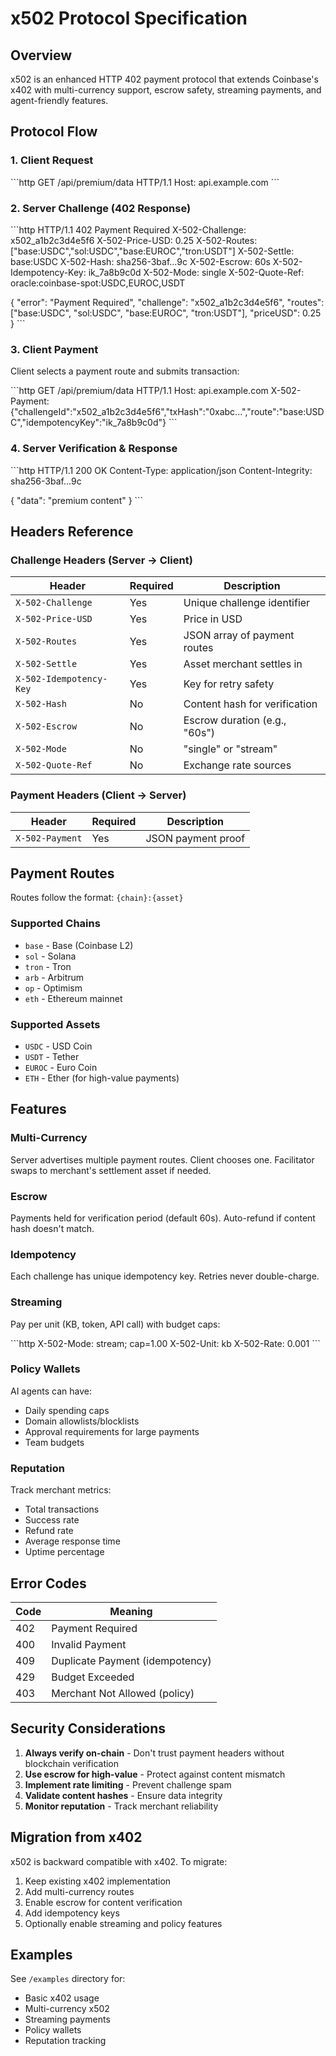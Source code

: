 # x502 Protocol Specification

## Overview

x502 is an enhanced HTTP 402 payment protocol that extends Coinbase's x402 with multi-currency support, escrow safety, streaming payments, and agent-friendly features.

## Protocol Flow

### 1. Client Request

\`\`\`http
GET /api/premium/data HTTP/1.1
Host: api.example.com
\`\`\`

### 2. Server Challenge (402 Response)

\`\`\`http
HTTP/1.1 402 Payment Required
X-502-Challenge: x502_a1b2c3d4e5f6
X-502-Price-USD: 0.25
X-502-Routes: ["base:USDC","sol:USDC","base:EUROC","tron:USDT"]
X-502-Settle: base:USDC
X-502-Hash: sha256-3baf...9c
X-502-Escrow: 60s
X-502-Idempotency-Key: ik_7a8b9c0d
X-502-Mode: single
X-502-Quote-Ref: oracle:coinbase-spot:USDC,EUROC,USDT

{
  "error": "Payment Required",
  "challenge": "x502_a1b2c3d4e5f6",
  "routes": ["base:USDC", "sol:USDC", "base:EUROC", "tron:USDT"],
  "priceUSD": 0.25
}
\`\`\`

### 3. Client Payment

Client selects a payment route and submits transaction:

\`\`\`http
GET /api/premium/data HTTP/1.1
Host: api.example.com
X-502-Payment: {"challengeId":"x502_a1b2c3d4e5f6","txHash":"0xabc...","route":"base:USDC","idempotencyKey":"ik_7a8b9c0d"}
\`\`\`

### 4. Server Verification & Response

\`\`\`http
HTTP/1.1 200 OK
Content-Type: application/json
Content-Integrity: sha256-3baf...9c

{
  "data": "premium content"
}
\`\`\`

## Headers Reference

### Challenge Headers (Server → Client)

| Header | Required | Description |
|--------|----------|-------------|
| `X-502-Challenge` | Yes | Unique challenge identifier |
| `X-502-Price-USD` | Yes | Price in USD |
| `X-502-Routes` | Yes | JSON array of payment routes |
| `X-502-Settle` | Yes | Asset merchant settles in |
| `X-502-Idempotency-Key` | Yes | Key for retry safety |
| `X-502-Hash` | No | Content hash for verification |
| `X-502-Escrow` | No | Escrow duration (e.g., "60s") |
| `X-502-Mode` | No | "single" or "stream" |
| `X-502-Quote-Ref` | No | Exchange rate sources |

### Payment Headers (Client → Server)

| Header | Required | Description |
|--------|----------|-------------|
| `X-502-Payment` | Yes | JSON payment proof |

## Payment Routes

Routes follow the format: `{chain}:{asset}`

### Supported Chains

- `base` - Base (Coinbase L2)
- `sol` - Solana
- `tron` - Tron
- `arb` - Arbitrum
- `op` - Optimism
- `eth` - Ethereum mainnet

### Supported Assets

- `USDC` - USD Coin
- `USDT` - Tether
- `EUROC` - Euro Coin
- `ETH` - Ether (for high-value payments)

## Features

### Multi-Currency

Server advertises multiple payment routes. Client chooses one. Facilitator swaps to merchant's settlement asset if needed.

### Escrow

Payments held for verification period (default 60s). Auto-refund if content hash doesn't match.

### Idempotency

Each challenge has unique idempotency key. Retries never double-charge.

### Streaming

Pay per unit (KB, token, API call) with budget caps:

\`\`\`http
X-502-Mode: stream; cap=1.00
X-502-Unit: kb
X-502-Rate: 0.001
\`\`\`

### Policy Wallets

AI agents can have:
- Daily spending caps
- Domain allowlists/blocklists
- Approval requirements for large payments
- Team budgets

### Reputation

Track merchant metrics:
- Total transactions
- Success rate
- Refund rate
- Average response time
- Uptime percentage

## Error Codes

| Code | Meaning |
|------|---------|
| 402 | Payment Required |
| 400 | Invalid Payment |
| 409 | Duplicate Payment (idempotency) |
| 429 | Budget Exceeded |
| 403 | Merchant Not Allowed (policy) |

## Security Considerations

1. **Always verify on-chain** - Don't trust payment headers without blockchain verification
2. **Use escrow for high-value** - Protect against content mismatch
3. **Implement rate limiting** - Prevent challenge spam
4. **Validate content hashes** - Ensure data integrity
5. **Monitor reputation** - Track merchant reliability

## Migration from x402

x502 is backward compatible with x402. To migrate:

1. Keep existing x402 implementation
2. Add multi-currency routes
3. Enable escrow for content verification
4. Add idempotency keys
5. Optionally enable streaming and policy features

## Examples

See `/examples` directory for:
- Basic x402 usage
- Multi-currency x502
- Streaming payments
- Policy wallets
- Reputation tracking
